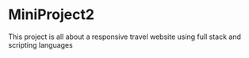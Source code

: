 # MiniProject2
This project is all about a responsive travel website using full stack and scripting languages
